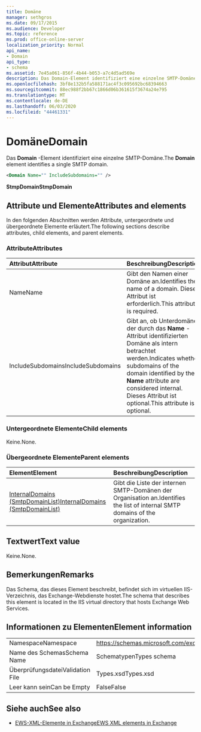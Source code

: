 ```yaml
---
title: Domäne
manager: sethgros
ms.date: 09/17/2015
ms.audience: Developer
ms.topic: reference
ms.prod: office-online-server
localization_priority: Normal
api_name:
- Domain
api_type:
- schema
ms.assetid: 7e45a061-856f-4b44-b053-a7c4d5ad569e
description: Das Domain-Element identifiziert eine einzelne SMTP-Domäne.
ms.openlocfilehash: 3bf8e132b5fa588171ac4f3c095692bc68394663
ms.sourcegitcommit: 88ec988f2bb67c1866d06b361615f3674a24e795
ms.translationtype: MT
ms.contentlocale: de-DE
ms.lasthandoff: 06/03/2020
ms.locfileid: "44461331"
---
```

# <a name="domain"></a><span data-ttu-id="84ef2-103">Domäne</span><span class="sxs-lookup"><span data-stu-id="84ef2-103">Domain</span></span>

<span data-ttu-id="84ef2-104">Das **Domain** -Element identifiziert eine einzelne SMTP-Domäne.</span><span class="sxs-lookup"><span data-stu-id="84ef2-104">The **Domain** element identifies a single SMTP domain.</span></span> 
  
```xml
<Domain Name="" IncludeSubdomains="" />
```

 <span data-ttu-id="84ef2-105">**StmpDomain**</span><span class="sxs-lookup"><span data-stu-id="84ef2-105">**StmpDomain**</span></span>
## <a name="attributes-and-elements"></a><span data-ttu-id="84ef2-106">Attribute und Elemente</span><span class="sxs-lookup"><span data-stu-id="84ef2-106">Attributes and elements</span></span>

<span data-ttu-id="84ef2-107">In den folgenden Abschnitten werden Attribute, untergeordnete und übergeordnete Elemente erläutert.</span><span class="sxs-lookup"><span data-stu-id="84ef2-107">The following sections describe attributes, child elements, and parent elements.</span></span>
  
### <a name="attributes"></a><span data-ttu-id="84ef2-108">Attribute</span><span class="sxs-lookup"><span data-stu-id="84ef2-108">Attributes</span></span>

|<span data-ttu-id="84ef2-109">**Attribut**</span><span class="sxs-lookup"><span data-stu-id="84ef2-109">**Attribute**</span></span>|<span data-ttu-id="84ef2-110">**Beschreibung**</span><span class="sxs-lookup"><span data-stu-id="84ef2-110">**Description**</span></span>|
|:-----|:-----|
|<span data-ttu-id="84ef2-111">Name</span><span class="sxs-lookup"><span data-stu-id="84ef2-111">Name</span></span>  <br/> |<span data-ttu-id="84ef2-112">Gibt den Namen einer Domäne an.</span><span class="sxs-lookup"><span data-stu-id="84ef2-112">Identifies the name of a domain.</span></span> <span data-ttu-id="84ef2-113">Dieses Attribut ist erforderlich.</span><span class="sxs-lookup"><span data-stu-id="84ef2-113">This attribute is required.</span></span>  <br/> |
|<span data-ttu-id="84ef2-114">IncludeSubdomains</span><span class="sxs-lookup"><span data-stu-id="84ef2-114">IncludeSubdomains</span></span>  <br/> |<span data-ttu-id="84ef2-115">Gibt an, ob Unterdomänen der durch das **Name** -Attribut identifizierten Domäne als intern betrachtet werden.</span><span class="sxs-lookup"><span data-stu-id="84ef2-115">Indicates whether subdomains of the domain identified by the **Name** attribute are considered internal.</span></span> <span data-ttu-id="84ef2-116">Dieses Attribut ist optional.</span><span class="sxs-lookup"><span data-stu-id="84ef2-116">This attribute is optional.</span></span>  <br/> |
   
### <a name="child-elements"></a><span data-ttu-id="84ef2-117">Untergeordnete Elemente</span><span class="sxs-lookup"><span data-stu-id="84ef2-117">Child elements</span></span>

<span data-ttu-id="84ef2-118">Keine.</span><span class="sxs-lookup"><span data-stu-id="84ef2-118">None.</span></span>
  
### <a name="parent-elements"></a><span data-ttu-id="84ef2-119">Übergeordnete Elemente</span><span class="sxs-lookup"><span data-stu-id="84ef2-119">Parent elements</span></span>

|<span data-ttu-id="84ef2-120">**Element**</span><span class="sxs-lookup"><span data-stu-id="84ef2-120">**Element**</span></span>|<span data-ttu-id="84ef2-121">**Beschreibung**</span><span class="sxs-lookup"><span data-stu-id="84ef2-121">**Description**</span></span>|
|:-----|:-----|
|[<span data-ttu-id="84ef2-122">InternalDomains (SmtpDomainList)</span><span class="sxs-lookup"><span data-stu-id="84ef2-122">InternalDomains (SmtpDomainList)</span></span>](internaldomains-smtpdomainlist.md) <br/> |<span data-ttu-id="84ef2-123">Gibt die Liste der internen SMTP-Domänen der Organisation an.</span><span class="sxs-lookup"><span data-stu-id="84ef2-123">Identifies the list of internal SMTP domains of the organization.</span></span>  <br/> |
   
## <a name="text-value"></a><span data-ttu-id="84ef2-124">Textwert</span><span class="sxs-lookup"><span data-stu-id="84ef2-124">Text value</span></span>

<span data-ttu-id="84ef2-125">Keine.</span><span class="sxs-lookup"><span data-stu-id="84ef2-125">None.</span></span>
  
## <a name="remarks"></a><span data-ttu-id="84ef2-126">Bemerkungen</span><span class="sxs-lookup"><span data-stu-id="84ef2-126">Remarks</span></span>

<span data-ttu-id="84ef2-127">Das Schema, das dieses Element beschreibt, befindet sich im virtuellen IIS-Verzeichnis, das Exchange-Webdienste hostet.</span><span class="sxs-lookup"><span data-stu-id="84ef2-127">The schema that describes this element is located in the IIS virtual directory that hosts Exchange Web Services.</span></span>
  
## <a name="element-information"></a><span data-ttu-id="84ef2-128">Informationen zu Elementen</span><span class="sxs-lookup"><span data-stu-id="84ef2-128">Element information</span></span>

|||
|:-----|:-----|
|<span data-ttu-id="84ef2-129">Namespace</span><span class="sxs-lookup"><span data-stu-id="84ef2-129">Namespace</span></span>  <br/> |https://schemas.microsoft.com/exchange/services/2006/types  <br/> |
|<span data-ttu-id="84ef2-130">Name des Schemas</span><span class="sxs-lookup"><span data-stu-id="84ef2-130">Schema Name</span></span>  <br/> |<span data-ttu-id="84ef2-131">Schematypen</span><span class="sxs-lookup"><span data-stu-id="84ef2-131">Types schema</span></span>  <br/> |
|<span data-ttu-id="84ef2-132">Überprüfungsdatei</span><span class="sxs-lookup"><span data-stu-id="84ef2-132">Validation File</span></span>  <br/> |<span data-ttu-id="84ef2-133">Types.xsd</span><span class="sxs-lookup"><span data-stu-id="84ef2-133">Types.xsd</span></span>  <br/> |
|<span data-ttu-id="84ef2-134">Leer kann sein</span><span class="sxs-lookup"><span data-stu-id="84ef2-134">Can be Empty</span></span>  <br/> |<span data-ttu-id="84ef2-135">False</span><span class="sxs-lookup"><span data-stu-id="84ef2-135">False</span></span>  <br/> |
   
## <a name="see-also"></a><span data-ttu-id="84ef2-136">Siehe auch</span><span class="sxs-lookup"><span data-stu-id="84ef2-136">See also</span></span>

- [<span data-ttu-id="84ef2-137">EWS-XML-Elemente in Exchange</span><span class="sxs-lookup"><span data-stu-id="84ef2-137">EWS XML elements in Exchange</span></span>](ews-xml-elements-in-exchange.md)

